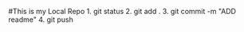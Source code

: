 #This is my Local Repo
    1. git status
    2. git add .
    3. git commit -m "ADD readme"
    4. git push